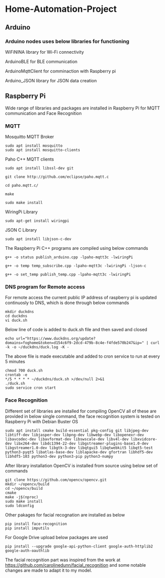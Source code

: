 # Home-Automation-Project
## Arduino
### Arduino nodes uses below libraries for functioning

WiFiNINA library for Wi-Fi connectivity

ArduinoBLE for BLE communication

ArduinoMqttClient for comminaction with Raspberry pi

Arduino_JSON library for JSON data creation

## Raspberry Pi
Wide range of libraries and packages are installed in Raspberry Pi for MQTT communication and Face Recognition
### MQTT
Mosquitto MQTT Broker
```
sudo apt install mosquitto
sudo apt install mosquitto-clients
```
Paho C++ MQTT clients
```
sudo apt install libssl-dev git
    
git clone http://github.com/eclipse/paho.mqtt.c
    
cd paho.mqtt.c/
    
make
    
sudo make install
```
WiringPi Library
```
sudo apt-get install wiringpi
```
JSON C Library
```
sudo apt install libjson-c-dev
```
The Raspberry Pi C++ programs are compiled using below commands
```
g++ -o status publish_arduino.cpp -lpaho-mqtt3c -lwiringPi

g++ -o temp temp_subscribe.cpp -lpaho-mqtt3c -lwiringPi -ljson-c

g++ -o set_temp publish_temp.cpp -lpaho-mqtt3c -lwiringPi
```
### DNS program for Remote access
For remote access the current public IP address of raspberry pi is updated continuosly to DNS, which is done through below commands
```
mkdir duckdns
cd duckdns
vi duck.sh
```
Below line of code is added to duck.sh file and then saved and closed
```
echo url="https://www.duckdns.org/update?domains=foghome&token=d154c6f9-2dcd-479b-8c4e-f4fde570b247&ip=" | curl -k -o ~/duckdns/duck.log -K -
```
The above file is made executable and added to cron service to run at every 5 minutes
```
chmod 700 duck.sh
crontab -e
*/5 * * * * ~/duckdns/duck.sh >/dev/null 2>&1
./duck.sh
sudo service cron start
```

### Face Recognition
Different set of libraries are installed for compiling OpenCV all of these are provided in below single command, the face recognition system is tested on Raspberry Pi with Debian Buster OS
```
sudo apt install cmake build-essential pkg-config git libjpeg-dev libtiff-dev libjasper-dev libpng-dev libwebp-dev libopenexr-dev libavcodec-dev libavformat-dev libswscale-dev libv4l-dev libxvidcore-dev libx264-dev libdc1394-22-dev libgstreamer-plugins-base1.0-dev libgstreamer1.0-dev libgtk-3-dev libqtgui5 libqtwebkit5 libqt5-test python3-pyqt5 libatlas-base-dev liblapacke-dev gfortran libhdf5-dev libhdf5-103 python3-dev python3-pip python3-numpy
```

After library installation OpenCV is installed from source using below set of commands
```
git clone https://github.com/opencv/opencv.git
mkdir ~/opencv/build
cd ~/opencv/build
cmake
make -j$(nproc)
sudo make install
sudo ldconfig
```
Other pakages for facial recognation are installed as below
```
pip install face-recognition
pip install imputils
```
For Google Drive upload below packages are used
```
pip install --upgrade google-api-python-client google-auth-httplib2 google-auth-oauthlib
```
The facial recognition part was inspired from the work at https://github.com/carolinedunn/facial_recognition and some notable changes are made to adapt it to my model.


